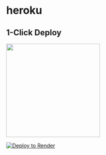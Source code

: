 # heroku




## 1-Click Deploy
<a href="https://heroku.com/deploy?template=https://github.com/liesislukas/nocodb-seed-heroku"><img src="https://www.herokucdn.com/deploy/button.svg" width="250px" /></a>



[![Deploy to Render](https://render.com/images/deploy-to-render-button.svg)](https://render.com/deploy?repo=https://github.com/francisaus/heroku)


